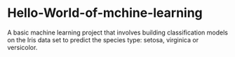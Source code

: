 # Hello-World-of-mchine-learning
A basic machine learning project that involves building classification models on the Iris data set to predict the species type: setosa, virginica or versicolor.
